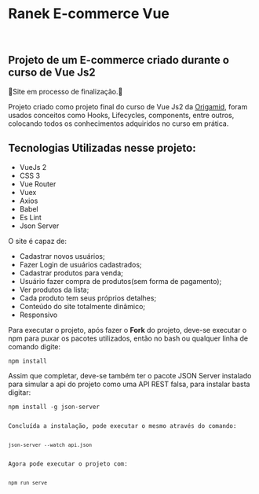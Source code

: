 <h1>Ranek E-commerce Vue</h1><br>

<h2>Projeto de um E-commerce criado durante o curso de Vue Js2</h2>

<p>🚧Site em processo de finalização.🚧</p>

<p>Projeto criado como projeto final do curso de Vue Js2 da <a href="https://www.origamid.com/">Origamid</a>, foram usados conceitos como Hooks, Lifecycles,
components, entre outros, colocando todos os conhecimentos adquiridos no curso em prática.</p>
   
<h2>Tecnologias Utilizadas nesse projeto:</h2>
<ul>
  <li>VueJs 2</li>
  <li>CSS 3</li>
  <li>Vue Router</li>
  <li>Vuex</li>
  <li>Axios</li>
  <li>Babel</li>
  <li>Es Lint</li>
  <li>Json Server</li>
</ul>

<p>O site é capaz de:</p>
<ul>
  <li>Cadastrar novos usuários;</li>
  <li>Fazer Login de usuários cadastrados;</li>
  <li>Cadastrar produtos para venda;</li>
  <li>Usuário fazer compra de produtos(sem forma de pagamento);</li>
  <li>Ver produtos da lista;</li>
  <li>Cada produto tem seus próprios detalhes;</li>
  <li>Conteúdo do site totalmente dinâmico;</li>
  <li>Responsivo</li>
</ul>

<p>Para executar o projeto, após fazer o <strong>Fork</strong> do projeto, deve-se executar o npm para puxar os pacotes utilizados, então no bash ou qualquer linha de comando digite:</p>
<code>npm install</code>

<p>Assim que completar, deve-se também ter o pacote JSON Server instalado para simular a api do projeto como uma API REST falsa, para instalar basta digitar:</p>
<code>npm install -g json-server</>
  
<p>Concluída a instalação, pode executar o mesmo através do comando:</p>
<code>json-server --watch api.json</code>

<p>Agora pode executar o projeto com:</p>
<code>npm run serve</code>


